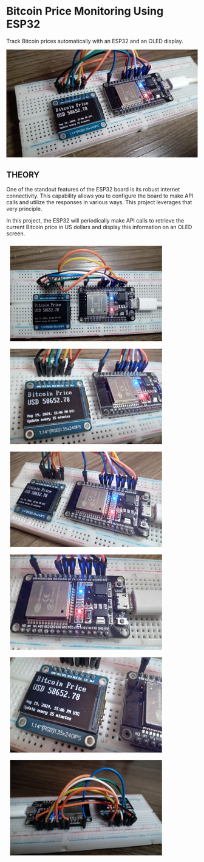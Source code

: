 # Bitcoin Price Monitoring Using ESP32

Track Bitcoin prices automatically with an ESP32 and an OLED display.

![Photo of a project showing an OLED screen connected to an ESP32.](https://github.com/lucasfernandoprojects/esp32-bitcoin-price-monitoring/blob/main/photos/3.jpg)

## THEORY

One of the standout features of the ESP32 board is its robust internet connectivity. This capability allows you to configure the board to make API calls and utilize the responses in various ways. This project leverages that very principle.

In this project, the ESP32 will periodically make API calls to retrieve the current Bitcoin price in US dollars and display this information on an OLED screen.


<div style="display: flex; flex-wrap: wrap;">
    <img src="https://github.com/lucasfernandoprojects/esp32-bitcoin-price-monitoring/blob/main/photos/1.jpg" width="400" height="250" style="margin: 10px;">
    <img src="https://github.com/lucasfernandoprojects/esp32-bitcoin-price-monitoring/blob/main/photos/2.jpg" width="400" height="250" style="margin: 10px;">
    <img src="https://github.com/lucasfernandoprojects/esp32-bitcoin-price-monitoring/blob/main/photos/4.jpg" width="400" height="250" style="margin: 10px;">
    <img src="https://github.com/lucasfernandoprojects/esp32-bitcoin-price-monitoring/blob/main/photos/5.jpg" width="400" height="250" style="margin: 10px;">
    <img src="https://github.com/lucasfernandoprojects/esp32-bitcoin-price-monitoring/blob/main/photos/6.jpg" width="400" height="250" style="margin: 10px;">
    <img src="https://github.com/lucasfernandoprojects/esp32-bitcoin-price-monitoring/blob/main/photos/7.jpg" width="400" height="250" style="margin: 10px;">
</div>
</br>

